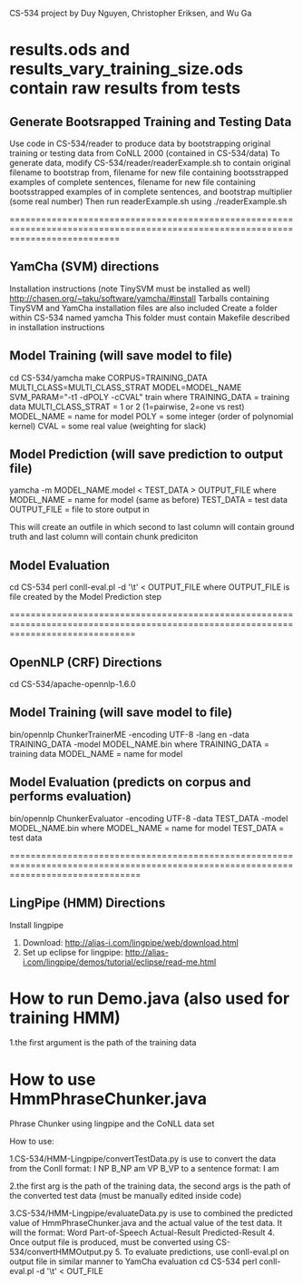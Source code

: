 CS-534 project by Duy Nguyen, Christopher Eriksen, and Wu Ga

results.ods and results_vary_training_size.ods contain raw results from tests
=================================================================================================================================

Generate Bootsrapped Training and Testing Data
----------------------------------------------

Use code in CS-534/reader to produce data by bootstrapping original training or testing data from CoNLL 2000 (contained in 
CS-534/data)
To generate data, modify CS-534/reader/readerExample.sh to contain original filename to bootstrap from, filename for new file
containing bootsstrapped examples of complete sentences, filename for new file containing bootsstrapped examples of in complete 
sentences, and bootstrap multiplier (some real number)
Then run readerExample.sh using ./readerExample.sh


=================================================================================================================================


YamCha (SVM) directions
-----------------------

Installation instructions (note TinySVM must be installed as well)
http://chasen.org/~taku/software/yamcha/#install
Tarballs containing TinySVM and YamCha installation files are also included
Create a folder within CS-534 named yamcha
This folder must contain Makefile described in installation instructions

Model Training (will save model to file)
----------------------------------------
cd CS-534/yamcha
make CORPUS=TRAINING_DATA MULTI_CLASS=MULTI_CLASS_STRAT MODEL=MODEL_NAME SVM_PARAM="-t1 -dPOLY -cCVAL" train
	where TRAINING_DATA = training data
		  MULTI_CLASS_STRAT = 1 or 2 (1=pairwise, 2=one vs rest)
		  MODEL_NAME = name for model
		  POLY = some integer (order of polynomial kernel)
		  CVAL = some real value (weighting for slack)

Model Prediction (will save prediction to output file)
------------------------------------------------------
yamcha -m MODEL_NAME.model < TEST_DATA > OUTPUT_FILE
	where MODEL_NAME = name for model (same as before)
		  TEST_DATA = test data
		  OUTPUT_FILE = file to store output in

This will create an outfile in which second to last column will contain ground truth and last column will contain chunk prediciton

Model Evaluation
----------------
cd CS-534
perl conll-eval.pl -d '\t' < OUTPUT_FILE
	where OUTPUT_FILE is file created by the Model Prediction step



====================================================================================================================================

OpenNLP (CRF) Directions
------------------------
cd CS-534/apache-opennlp-1.6.0

Model Training (will save model to file)
----------------------------------------
bin/opennlp ChunkerTrainerME -encoding UTF-8 -lang en -data TRAINING_DATA -model MODEL_NAME.bin
	where TRAINING_DATA = training data
	  MODEL_NAME = name for model

Model Evaluation (predicts on corpus and performs evaluation)
-------------------------------------------------------------
bin/opennlp ChunkerEvaluator -encoding UTF-8 -data TEST_DATA -model MODEL_NAME.bin
	where MODEL_NAME = name for model
		  TEST_DATA = test data


=====================================================================================================================================

LingPipe (HMM) Directions
-------------------------
Install lingpipe
1. Download: http://alias-i.com/lingpipe/web/download.html
2. Set up eclipse for lingpipe: http://alias-i.com/lingpipe/demos/tutorial/eclipse/read-me.html

# How to run Demo.java (also used for training HMM)
1.the first argument is the path of the training data

# How to use HmmPhraseChunker.java
Phrase Chunker using lingpipe and the CoNLL data set

How to use:

1.CS-534/HMM-Lingpipe/convertTestData.py is use to convert the data from the Conll format:
I NP B_NP
am VP B_VP
to a sentence format: 
I am

2.the first arg is the path of the training data, the second args is the path of the converted test data (must be manually edited inside code)

3.CS-534/HMM-Lingpipe/evaluateData.py is use to combined the predicted value of HmmPhraseChunker.java and the actual value of the test data. It will the format:
Word Part-of-Speech Actual-Result Predicted-Result
4. Once output file is produced, must be converted using CS-534/convertHMMOutput.py
5. To evaluate predictions, use conll-eval.pl on output file in similar manner to YamCha evaluation
cd CS-534
perl conll-eval.pl -d '\t' < OUT_FILE